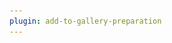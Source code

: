 ```yaml
---
plugin: add-to-gallery-preparation
---
```


# <title>

> [!Note]
> This is a submission helper template please find the [contributor guidance](/docfx/contribute.md) to help you write this scenario.

## Summary

Lorem ipsum dolor sit amet, consectetuer adipiscing elit. Maecenas porttitor congue massa. Fusce posuere, magna sed pulvinar ultricies, purus lectus malesuada libero, sit amet commodo magna eros quis urna.

![Example Screenshot](assets/example.png)

Lorem ipsum dolor sit amet, consectetuer adipiscing elit. Maecenas porttitor congue massa. Fusce posuere, magna sed pulvinar ultricies, purus lectus malesuada libero, sit amet commodo magna eros quis urna.Nunc viverra imperdiet enim. Fusce est. Vivamus a tellus.Pellentesque habitant morbi tristique senectus et netus et malesuada fames ac turpis egestas. Proin pharetra nonummy pede. Mauris et orci.Aenean nec lorem. In porttitor. Donec laoreet nonummy augue.


# [PnP PowerShell](#tab/pnpps)

```powershell

<your powershell script>

```

# [Microsoft CLI](#tab/m365cli)

```bash

<your bash script>

```

```powershell

<your powershell script>

```

# [Microsoft Graph PowerShell](#tab/graphps)

```powershell

<your powershell script>

```

***

Lorem ipsum dolor sit amet, consectetuer adipiscing elit. Maecenas porttitor congue massa. Fusce posuere, magna sed pulvinar ultricies, purus lectus malesuada libero, sit amet commodo magna eros quis urna.Nunc viverra imperdiet enim. Fusce est. Vivamus a tellus.Pellentesque habitant morbi tristique senectus et netus et malesuada fames ac turpis egestas. Proin pharetra nonummy pede. Mauris et orci.Aenean nec lorem. In porttitor. Donec laoreet nonummy augue.


## Source Credit

Example: Sample first appeared on [https://pnp.github.io/cli-microsoft365/sample-scripts/spo/add-app-catalog/](https://pnp.github.io/cli-microsoft365/sample-scripts/spo/add-app-catalog/)

## Contributors

| Author(s) |
|-----------|
| <-you-> |


[!INCLUDE [DISCLAIMER](../../docfx/includes/DISCLAIMER.md)]
<img src="https://telemetry.sharepointpnp.com/script-samples/scripts/template-script-submission" aria-hidden="true" />